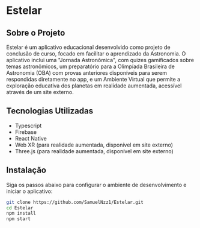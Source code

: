 # Estelar

## Sobre o Projeto

Estelar é um aplicativo educacional desenvolvido como projeto de conclusão de curso, focado em facilitar o aprendizado da Astronomia. O aplicativo inclui uma "Jornada Astronômica", com quizes gamificados sobre temas astronômicos, um preparatório para a Olimpíada Brasileira de Astronomia (OBA) com provas anteriores disponíveis para serem respondidas diretamente no app, e um Ambiente Virtual que permite a exploração educativa dos planetas em realidade aumentada, acessível através de um site externo.

## Tecnologias Utilizadas

- Typescript
- Firebase
- React Native
- Web XR (para realidade aumentada, disponível em site externo)
- Three.js (para realidade aumentada, disponível em site externo)

## Instalação 

Siga os passos abaixo para configurar o ambiente de desenvolvimento e iniciar o aplicativo:

```bash
git clone https://github.com/SamuelNzz1/Estelar.git
cd Estelar
npm install
npm start
